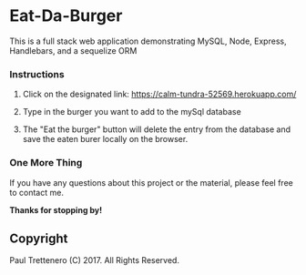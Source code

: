 
# Eat-Da-Burger
This is a full stack web application demonstrating MySQL, Node, Express, Handlebars, and a sequelize ORM


### Instructions

1. Click on the designated link:     https://calm-tundra-52569.herokuapp.com/

2. Type in the burger you want to add to the mySql database

3. The "Eat the burger" button will delete the entry from the database and save the eaten burer locally on the browser.


### One More Thing

If you have any questions about this project or the material, please feel free to contact me.

**Thanks for stopping by!**

## Copyright

Paul Trettenero (C) 2017. All Rights Reserved.
